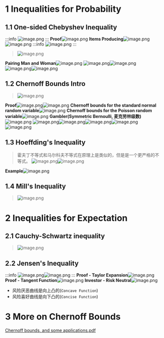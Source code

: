 # 1 Inequalities for Probability
## 1.1 One-sided Chebyshev Inequality
:::info
![image.png](./概率不等式.assets/20230302_1218594509.png)
:::
**Proof**![image.png](./概率不等式.assets/20230302_1218599059.png)
**Items Producing**![image.png](./概率不等式.assets/20230302_1218599689.png)![image.png](./概率不等式.assets/20230302_1219007778.png)
:::info
![image.png](./概率不等式.assets/20230302_1219006936.png)
:::
> ![image.png](./概率不等式.assets/20230302_1219004078.png)

**Pairing Man and Woman**![image.png](./概率不等式.assets/20230302_1219003091.png)
![image.png](./概率不等式.assets/20230302_1219004555.png)![image.png](./概率不等式.assets/20230302_1219004651.png)![image.png](./概率不等式.assets/20230302_1219004402.png)![image.png](./概率不等式.assets/20230302_1219007020.png)


## 1.2 Chernoff Bounds Intro
> ![image.png](./概率不等式.assets/20230302_1219009110.png)

**Proof**![image.png](./概率不等式.assets/20230302_1219017114.png)![image.png](./概率不等式.assets/20230302_1219019426.png)
**Chernoff bounds for the standard normal random variable**![image.png](./概率不等式.assets/20230302_1219014109.png)
**Chernoff bounds for the Poisson random variable**![image.png](./概率不等式.assets/20230302_1219012474.png)
**Gambler(Symmetric Bernoulli, 麦克劳林级数)**![image.png](./概率不等式.assets/20230302_1219012166.png)
![image.png](./概率不等式.assets/20230302_1219011062.png)![image.png](./概率不等式.assets/20230302_1219016426.png)![image.png](./概率不等式.assets/20230302_1219021981.png)![image.png](./概率不等式.assets/20230302_1219027095.png)![image.png](./概率不等式.assets/20230302_1219022426.png)

## 1.3 Hoeffding's Inequality
> 霍夫丁不等式和马尔科夫不等式在原理上是类似的，但是是一个更严格的不等式。
> ![image.png](./概率不等式.assets/20230302_1219027844.png)![image.png](./概率不等式.assets/20230302_1219027264.png)

**Example**![image.png](./概率不等式.assets/20230302_1219026549.png)

## 1.4 Mill's Inequality
> ![image.png](./概率不等式.assets/20230302_1219023398.png)


# 2 Inequalities for Expectation
## 2.1 Cauchy-Schwartz inequality
> ![image.png](./概率不等式.assets/20230302_1219025753.png)


## 2.2 Jensen's Inequality
:::info
![image.png](./概率不等式.assets/20230302_1219021613.png)![image.png](./概率不等式.assets/20230302_1219034164.png)
:::
**Proof -  Taylor Expansion**![image.png](./概率不等式.assets/20230302_1219031454.png)
**Proof - Tangent Function**![image.png](./概率不等式.assets/20230302_1219035956.png)
**Investor - Risk Neutral**![image.png](./概率不等式.assets/20230302_1219036598.png)

- 风险厌恶曲线是向上凸的(`Concave Function`)
- 风险喜好曲线是向下凸的(`Concise Function`)



# 3 More on Chernoff Bounds
[Chernoff bounds, and some applications.pdf](https://www.yuque.com/attachments/yuque/0/2022/pdf/12393765/1664435833600-b7e0c25a-b4bd-4c6c-b82a-4c044833d4db.pdf)


